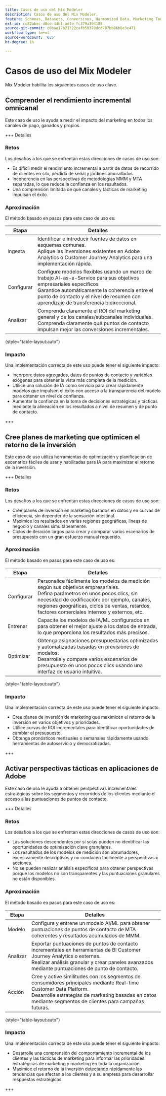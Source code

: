 ```yaml
---
title: Casos de uso del Mix Modeler
description: Casos de uso del Mix Modeler.
feature: Schemas, Datasets, Conversions, Harmonized Data, Marketing Touch Points, Models, Plans
exl-id: cc82abec-d0ce-44bf-ad7e-fc379a394185
source-git-commit: c0bae17b21322cafb50370dcd787bb86b8e3e471
workflow-type: tm+mt
source-wordcount: '625'
ht-degree: 1%

---
```


# Casos de uso del Mix Modeler

Mix Modeler habilita los siguientes casos de uso clave.

## Comprender el rendimiento incremental omnicanal

Este caso de uso le ayuda a medir el impacto del marketing en todos los canales de pago, ganados y propios.

+++ Detalles

### Retos

Los desafíos a los que se enfrentan estas direcciones de casos de uso son:

* Es difícil medir el rendimiento incremental a partir de datos de recorrido de clientes en silo, pérdida de señal y jardines amurallados.
* Incoherencia en las perspectivas de metodologías MMM y MTA separadas, lo que reduce la confianza en los resultados.
* Una comprensión limitada de qué canales y tácticas de marketing impulsan el éxito.

### Aproximación

El método basado en pasos para este caso de uso es:

| Etapa | Detalles |
|---|---|
| Ingesta | Identificar e introducir fuentes de datos en esquemas comunes. <br/>Aplique las inversiones existentes en Adobe Analytics o Customer Journey Analytics para una implementación rápida. |
| Configurar | Configure modelos flexibles usando un marco de trabajo AI-as-a-Service para sus objetivos empresariales específicos<br/>Garantice automáticamente la coherencia entre el punto de contacto y el nivel de resumen con aprendizaje de transferencia bidireccional. |
| Analizar | Comprenda claramente el ROI del marketing general y de los canales/subcanales individuales.<br/>Comprenda claramente qué puntos de contacto impulsan mejor las conversiones incrementales. |

{style="table-layout:auto"}


### Impacto

Una implementación correcta de este uso puede tener el siguiente impacto:

* Incorpore datos agregados, datos de puntos de contacto y variables exógenas para obtener la vista más completa de la medición.
* Utilice una solución de IA como servicio para crear rápidamente modelos que impulsen el éxito con acceso a la transparencia del modelo para obtener un nivel de confianza.
* Aumentar la confianza en la toma de decisiones estratégicas y tácticas mediante la alineación en los resultados a nivel de resumen y de punto de contacto.

+++


## Cree planes de marketing que optimicen el retorno de la inversión

Este caso de uso utiliza herramientas de optimización y planificación de escenarios fáciles de usar y habilitadas para IA para maximizar el retorno de la inversión.

+++ Detalles

### Retos

Los desafíos a los que se enfrentan estas direcciones de casos de uso son:

* Cree planes de inversión en marketing basados en datos y en curvas de eficiencia, sin depender de la sensación intestinal.
* Maximice los resultados en varias regiones geográficas, líneas de negocio y canales simultáneamente.
* Ciclos de iteración largos para crear y comparar varios escenarios de presupuesto con un gran esfuerzo manual requerido.


### Aproximación

El método basado en pasos para este caso de uso es:

| Etapa | Detalles |
|---|---|
| Configurar | Personalice fácilmente los modelos de medición según sus objetivos empresariales.<br/>Defina parámetros en unos pocos clics, sin necesidad de codificación: por ejemplo, canales, regiones geográficas, ciclos de ventas, retardos, factores comerciales internos y externos, etc. |
| Entrenar | Capacite los modelos de IA/ML configurados en para obtener el mejor ajuste a los datos de entrada, lo que proporciona los resultados más precisos. |
| Optimizar | Obtenga asignaciones presupuestarias optimizadas y automatizadas basadas en previsiones de modelos.<br/>Desarrolle y compare varios escenarios de presupuesto en unos pocos clics usando una interfaz de usuario intuitiva. |

{style="table-layout:auto"}


### Impacto

Una implementación correcta de este uso puede tener el siguiente impacto:

* Cree planes de inversión de marketing que maximicen el retorno de la inversión en varios objetivos y prioridades.
* Utilice curvas de ROI incrementales para identificar oportunidades de cambiar el presupuesto.
* Obtenga pronósticos mensuales o semanales rápidamente usando herramientas de autoservicio y democratizadas.

+++

<!-- This use case is not supported with initial release

## Make data-driven inflight optimizations

This use case helps you to improve ROI weekly by assessing actual and forecasted performance to make inflight improvements.

+++ Details

### Challenges

The challenges this use case addresses are:

* Campaign performance is often slow, or lacks granularity need to confidently optimize.
* Messy, non-standardized data across dozens of channels and sources drives slow time to insight.
* No democratized access to tools and overreliance on select experts or external vendors, increasing turnaround times.



### Approach

The step based approach for this use case:

| Step | Details |
|---|---|
| Ingest | Ingest data in common schemas for easy model refreshes and reusability across Experience Platform applications.<br/>Streamline data piping, cleaning & QA with automated harmonization tools. |
| Refresh | Build and refresh AI/ML  models using a user-friendly, self-service platform.<br/>Get new results, including historic and forecasted ROIs by channel, on a weekly or monthly basis. |
| Optimize | Make rapid inflight optimizations by shifting spend across channels based on measured performance. |

{style="table-layout:auto"}


### Impact 

Successful implementation of this use can have the following impact:

* Maximize speed, scalability, and usability across measurement & analytic use cases with standardized data schemas and common data foundation.
* Rapidly make weekly or monthly inflight optimizations and maximize ROI with data-driven spend shifts that reflect best forecasted ROIs.

+++

-->

## Activar perspectivas tácticas en aplicaciones de Adobe

Este caso de uso le ayuda a obtener perspectivas incrementales estratégicas sobre los segmentos y recorridos de los clientes mediante el acceso a las puntuaciones de puntos de contacto.

+++ Detalles

### Retos

Los desafíos a los que se enfrentan estas direcciones de casos de uso son:

* Las soluciones descendentes por sí solas pueden no identificar las oportunidades de optimización clave granulares.
* Los resultados de los modelos de medición son abrumadores, excesivamente descriptivos y no conducen fácilmente a perspectivas o acciones.
* No se pueden realizar análisis específicos para obtener perspectivas porque los modelos no son transparentes y las puntuaciones granulares no están disponibles.


### Aproximación

El método basado en pasos para este caso de uso es:

| Etapa | Detalles |
|---|---|
| Modelo | Configure y entrene un modelo AI/ML para obtener puntuaciones de puntos de contacto de MTA coherentes y resultados acumulados de MMM. |
| Analizar | Exportar puntuaciones de puntos de contacto incrementales en herramientas de BI Customer Journey Analytics o externas.<br/>Realizar análisis granular y crear paneles avanzados mediante puntuaciones de punto de contacto. |
| Acción | Cree y active similitudes con los segmentos de consumidores principales mediante Real-time Customer Data Platform.<br/>Desarrolle estrategias de marketing basadas en datos mediante segmentos de clientes para campañas futuras. |

{style="table-layout:auto"}


### Impacto

Una implementación correcta de este uso puede tener el siguiente impacto:

* Desarrolle una comprensión del comportamiento incremental de los clientes y las tácticas de marketing para informar las prioridades estratégicas de marketing y marketing en toda la organización.
* Maximice el retorno de la inversión detectando rápidamente las tendencias que afectan a los clientes y a su empresa para desarrollar respuestas estratégicas.


+++
